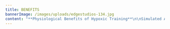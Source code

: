 ```yaml
---
title: BENEFITS
bannerImage: /images/uploads/edgestudios-134.jpg
content: "**Physiological Benefits of Hypoxic Training**\n\nSimulated Altitude Training or Hypoxic Training (reduced oxygen training) accelerates the normal outcomes of exercise, as well as producing many additional benefits, thereby producing BETTER RESULTS, in LESS TIME, with LESS EFFORT.\n\nAltitude training has been used for many years by athletes across many sports to improve performance. Teams and individuals spend time and money having training camps in altitude environments across the world, but now with SynergAIR Hypoxic Training Systems you can utilise this powerful training tool to enhance your exercise experience. At sea level the air we breathe is roughly 21% oxygen, but as we simulate altitude environments, the amount of oxygen decreases as the altitude increases, requiring your cardiovascular system to work harder at any given workload. The lower oxygen concentration in altitude environment causes the body to be more efficient at using fuel and oxygen, and triggers a variety of physiological responses and changes in your body at a number of levels that improve metabolic efficiency. \n\nAltitude training sessions can give you a great workout with much less stress on your body, or enhance the effectiveness of any workout you do and make your exercise more time efficient. Clients with limited exercise tolerance (e.g. can only walk) get more value from altitude training.\n\n**Altitude training enhances and accelerates the positive outcomes of exercise on:    **\n\n\\-\tFat Loss\n\n\\-\tDiabetes\n\n\\-\tOsteoporosis\n\n\\-\tAerobic endurance and energy levels\n\n\\-\tAnaerobic fitness and lactic acid tolerance\n\n\\-\tAnaemia, due to increased red blood cells and haemoglobin\n\n\\-\tTestosterone and other blood hormone profiles\n\n\\-\tCardiac surgery rehabilitation\n\n\\-\tInsomnia\n\n**Other potential benefits include:\n**\n\n\\-\timproved dexterity, co-ordination and cognitive decision making under stress and when fatigued.\n\n\\-\tenhanced collagen production, with improvements in wound healing, beauty treatment outcomes and skin elasticity.\n\nAltitude training technology is currently used extensively by:\n\n\\-\tHospitals and beauty clinics to optimise the outcome for their patients and clients.\n\n\\-\tThe Australian Institute of Sport and many other world class institutes of sports\n\n\\-\tMany professional sports teams such as Collingwood, Lions, St Kilda, Crows, Suns, Storm, Titans, South Sydney, Tigers and the Bulldogs.\n\n\\-\tElite sports people (including golfers and formula one drivers) seeking to improve co-ordination and performance under stress. Leading edge executives to enhance their performance, decision making, negotiating and cognitive abilities in stressful and demanding situations.\n\n**Hypoxic Training for Health, Beauty and Wellness\n**\n\nInefficient oxygen utilisation accelerates aging, whilst efficient oxygen utilisation minimises the effects of aging on the body. Our bodies are in effect much like burning candles, or decaying fruit, but hypoxic training in a simulated altitude environment makes our bodies use oxygen more effectively, thereby slowing down the aging process and increasing the characteristics of youthfulness. \n\nHypoxic training in a simulated altitude training environment dramatically stimulates the body’s metabolism and optimises hormonal and biochemical levels, resulting in significant changes in many health, beauty and wellness parameters. \n\nSimulated altitude training sessions allow you to workout with much less stress on your body, but at the same enhances the effectiveness of any workout, whilst triggering a wide variety of physiological responses and changes in your body. \n\nClinical research and empirical evidence suggest the following potential positive outcomes of low intensity hypoxic training in a simulated altitude training environment.\n\n\n\n**WEIGHT LOSS\n**-          Accelerated fat loss\n\n\\-          Increased fat burning aerobic enzymes and mitochondria\n\n\\-          Boosts resting metabolic rate for days after your hypoxic workout\n\n\\-          Powerful stimulant effect of the hormone EPO\n\n\\-          Reduced appetite and increased leptin hormone levels\n\n\\-          Improved insulin and glucose sensitivity and decreased diabetes symptoms\n\n\\-          Increased growth hormone production (the bodies most powerful fat burning hormone)\n\n\n\n**BEAUTY ENHANCEMENTS\n**-          Improved skin elasticity, tone and appearance \n\n\\-          Reduction of skin wrinkles \n\n\\-          Increased collagen production\n\n\\-          Accelerated wound healing\n\n\\-          Greater skin micro-circulation\n\n\\-          Dramatically faster recovery from plastic surgery, with superior outcomes\n\n\\-          Enhanced beauty treatment outcomes\n\n\n\n**ENHANCED MOOD and BRAIN/CNS FUNCTION\n**-          Improved decision making, cognitive function, dexterity, co-ordination and reaction time under stress and when fatigued\n\n\\-          Increased serotonin production and serotonin receptor activation\n\n\\-          Combats depression and anxiety\n\n\\-          Stabilisation of emotional composure\n\n\\-          Combats insomnia and improves sleep\n\n\\-          Excites neural plasticity and facilitates positive re-wiring of the brain and central nervous system (CNS). \n\n\\-          Promotes spinal cord injury rehabilitation\n\n\\-          Endorphin production dramatically increased. \n\n\\-          Enhanced sense of wellbeing and vitality\n\n\n\n**Accelerated positive outcomes of exercise on:\n**-          Osteoporosis\n\n\\-          Hormone profiles \n\n\\-          Cholesterol\n\n\\-          Blood pressure\n\n\\-          Asthma and pulmonary/lung conditions (including faster rehabilitation after giving up smoking)\n\n\\-          Immune function\n\n\\-          Muscle tone\n\n\\-          Recovery from surgery (especially cardiac surgery)\n\n\\-          Reduce side effects of chemotherapy and radiation treatments\n\n\\-          Sexual health"
---
```


